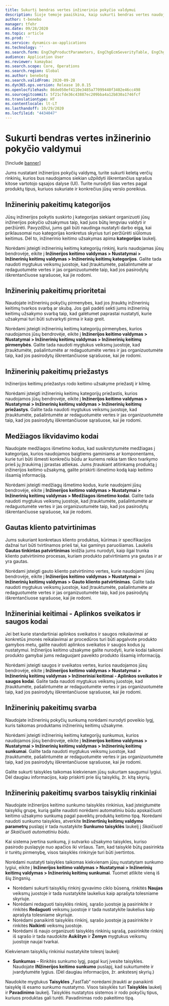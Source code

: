 ```yaml
---
title: Sukurti bendras vertes inžinerinio pokyčio valdymui
description: Šioje temoje paaiškina, kaip sukurti bendras vertes naudojamas parametrams įvairiose inžinerijos pokyčių valdymo dalyse.
author: t-benebo
manager: tfehr
ms.date: 09/28/2020
ms.topic: article
ms.prod: ''
ms.service: dynamics-ax-applications
ms.technology: ''
ms.search.form: EngChgProductParameters, EngChgEcmSeverityTable, EngChgEcmSeverityRuleSet, EngChgEcmSeverityLookup,EngChgEcmSeverityChart,EngChgEcmRequestSeverityChart,EngChgEcmPriorityTable, EngChgEcmPriorityLookup, EngChgEcmPriorityChart, EngChgEcmMaterialDisposition, EngChgEcmEH
audience: Application User
ms.reviewer: kamaybac
ms.search.scope: Core, Operations
ms.search.region: Global
ms.author: benebotg
ms.search.validFrom: 2020-09-28
ms.dyn365.ops.version: Release 10.0.15
ms.openlocfilehash: 86de050ef4110e3485a77099440f3402e46cc498
ms.sourcegitcommit: 5f21cfde36c43887ec209bba4a12b830a1746fcf
ms.translationtype: HT
ms.contentlocale: lt-LT
ms.lasthandoff: 10/29/2020
ms.locfileid: "4434047"
---
```

# <a name="establish-common-values-for-engineering-change-management"></a>Sukurti bendras vertes inžinerinio pokyčio valdymui

[!include [banner](../includes/banner.md)]

Jums nustatant inžinerijos pokyčių valdymą, turite sukurti keletą verčių rinkinių, kurios bus naudojamos siekian užpildyti iškrentančius sąrašus kitose vartotojo sąsajos dalyse (UI). Turite nurodyti šias vertes pagal produktų tipus, kuriuos sukuriate ir konkrečius jūsų verslo poreikius.

## <a name="engineering-change-categories"></a>Inžinerinių pakeitimų kategorijos

Jūsų inžinerijos pokytis suskirto į kategorijas siekiant organizuoti jūsų inžinerijos pokyčio užsakymus taip, kad juos būtų lengviau valdyti ir peržiūrėti. Pavyzdžiui, jums gali būti naudinga nustatyti darbo eigą, kai priklausomai nuo kategorijas konkretus skyrius turi peržiūrėti siūlomus keitimus. Dėl to, inžinerinio keitimo užsakymas apima **kategorijos** laukelį.

Norėdami įsteigti inžinerinių keitimų kategorijų rinkinį, kuris naudojamas jūsų bendrovėje, eikite į **Inžinerijos keitimo valdymas \> Nustatymai \> Inžinerinių keitimų valdymas \> Inžinerinių keitimų kategorijos**. Galite tada naudoti mygtukus veiksmų juostoje, kad įtrauktumėte, pašalintumėte ar redaguotumėte vertes ir jas organizuotumėte taip, kad jos pasirodytų iškrentančiuose sąrašuose, kai jie rodomi.

## <a name="engineering-change-priorities"></a>Inžinerinių pakeitimų prioritetai

Naudojate inžinerinių pokyčių pirmenybes, kad jos įtrauktų inžinerinių keitimų tvarkos svarbą ar skubą. Jos gali padėti sekti jums inžinerinių keitimų užsakymo svarbą taip, kad galėtumet paprastai nustatyti, kurie užsakymai turi būti sutvarkyti pirma ir kaip greit.

Norėdami įsteigti inžinerinių keitimų kategorijų pirmenybes, kurios naudojamos jūsų bendrovėje, eikite į **Inžinerijos keitimo valdymas \> Nustatymai \> Inžinerinių keitimų valdymas \> Inžinerinių keitimų pirmenybės**. Galite tada naudoti mygtukus veiksmų juostoje, kad įtrauktumėte, pašalintumėte ar redaguotumėte vertes ir jas organizuotumėte taip, kad jos pasirodytų iškrentančiuose sąrašuose, kai jie rodomi.

## <a name="engineering-change-reasons"></a>Inžinerinių pakeitimų priežastys

Inžinerijos keitimų priežastys rodo keitimo užsakyme priežastį ir kilmę.

Norėdami įsteigti inžinerinių keitimų kategorijų priežastis, kurios naudojamos jūsų bendrovėje, eikite į **Inžinerijos keitimo valdymas \> Nustatymai \> Inžinerinių keitimų valdymas \> Inžinerinių keitimų priežastys**. Galite tada naudoti mygtukus veiksmų juostoje, kad įtrauktumėte, pašalintumėte ar redaguotumėte vertes ir jas organizuotumėte taip, kad jos pasirodytų iškrentančiuose sąrašuose, kai jie rodomi.

## <a name="material-disposal-codes"></a>Medžiagos likvidavimo kodai

Naudojate medžiagos išmetimo kodus, kad susikrstytumėte medžiagas į kategorijas, kurios naudojamos baigtiems gaminiams ar komponentams, kurie turi būti išmesti konkrečiu būdu ar kuriems reikia tam tikro tvarkymo prieš jų įtraukimą į įprastas atliekas. Jums įtraukiant atitinkamą produktą į inžinerijos keitimo užsakymą, galite priskirti išmetimo kodą kaip keitimo išsamią informaciją.

Norėdami įsteigti medžiagų išmetimo kodus, kurie naudojami jūsų bendrovėje, eikite į **Inžinerijos keitimo valdymas \> Nustatymai \> Inžinerinių keitimų valdymas \> Medžiagos išmetimo kodai**. Galite tada naudoti mygtukus veiksmų juostoje, kad įtrauktumėte, pašalintumėte ar redaguotumėte vertes ir jas organizuotumėte taip, kad jos pasirodytų iškrentančiuose sąrašuose, kai jie rodomi.

## <a name="received-customer-approval"></a>Gautas kliento patvirtinimas

Jums sukuriant konkretaus kliento produktus, kūrimas ir specifikacijos dažnai turi būti tvirtinamos prieš tai, kai gaminys paruošiamas. Laukelis **Gautas tinkintas patvirtinimas** leidžia jums nurodyti, kaip ilgai trunka kliento patvirtinimo procesas, kuriam produkto patvirtiniams yra gautas ir ar yra gautas.

Norėdami įsteigti gauto kliento patvirtinimo vertes, kurie naudojami jūsų bendrovėje, eikite į **Inžinerijos keitimo valdymas \> Nustatymai \> Inžinerinių keitimų valdymas \> Gauto kliento patvirtinimas**. Galite tada naudoti mygtukus veiksmų juostoje, kad įtrauktumėte, pašalintumėte ar redaguotumėte vertes ir jas organizuotumėte taip, kad jos pasirodytų iškrentančiuose sąrašuose, kai jie rodomi.

## <a name="engineering-change--environmental-health-and-safety-codes"></a>Inžineriniai keitimai - Aplinkos sveikatos ir saugos kodai

Jei bet kurie standartiniai aplinkos sveikatos ir saugos reikalavimai ar konkretūs įmonės reikalavimai ar procedūros turi būti apgalvote produkto gamybos metu, galite naudoti aplinkos sveikatos ir saugos kodus jų nustatymui. Inžinerijos keitimo užsakyme galite nurodyti, kurie kodai taikomi produkto gamybai jums redaguojant paveikto produkto išsamią informaciją.

Norėdami įsteigti saugos ir sveikatos vertes, kurios naudojamos jūsų bendrovėje, eikite į **Inžinerijos keitimo valdymas \> Nustatymai \> Inžinerinių keitimų valdymas \> Inžineriniai keitimai - Aplinkos sveikatos ir saugos kodai**. Galite tada naudoti mygtukus veiksmų juostoje, kad įtrauktumėte, pašalintumėte ar redaguotumėte vertes ir jas organizuotumėte taip, kad jos pasirodytų iškrentančiuose sąrašuose, kai jie rodomi.

## <a name="engineering-change-severities"></a>Inžinerinių pakeitimų svarba

Naudojate inžinerinių pokyčių sunkumą norėdami nurodyti poveikio lygį, kuris taikomas produktams inžinerinių keitimų užsakyme.

Norėdami įsteigti inžinerinių keitimų kategorijų sunkumus, kurios naudojamos jūsų bendrovėje, eikite į **Inžinerijos keitimo valdymas \> Nustatymai \> Inžinerinių keitimų valdymas \> Inžinerinių keitimų sunkumai**. Galite tada naudoti mygtukus veiksmų juostoje, kad įtrauktumėte, pašalintumėte ar redaguotumėte vertes ir jas organizuotumėte taip, kad jos pasirodytų iškrentančiuose sąrašuose, kai jie rodomi.

Galite sukurti taisykles taikomas kiekvienam jūsų sukurtam saugumui lygiui. Dėl daugiau informacijos, kaip priskirti prie šių taisyklių, žr. kitą skyrių.

## <a name="engineering-change-severity-rule-sets"></a>Inžinerinių pakeitimų svarbos taisyklių rinkiniai

Naudojate inžinerijos keitimo sunkumo taisyklės rinkinius, kad įsteigtumėte taisyklių grupę, kurią galite naudoti norėdami automatiniu būdu apskaičiuoti keitimo užsakymo sunkumą pagal paveiktų produktų keitimo tipą. Norėdami naudoti sunkumo taisykles, atverkite **Inžinertinių keitimų valdymo parametrų** puslapį ir tada nustatykite **Sunkumo taisyklės** laukelį į *Skaičiuoti* ar *Skaičiuoti automatiniu būdu*.

Kai sistema įvertina sunkumą, ji sutvarko užsakymo taisykles, kuriso pasirodo puslapyje nuo apačios iki viršaus. Tam, kad taisyklė būtų pasirinkta ir turėtų pirmenybę, visos taisyklės rinkinyje turi būti įvertintos.

Norėdami nustatyti taisykles taikomas kiekvienam jūsų nustatytam sunkumo lygiui, eikite į **Inžinerijos keitimo valdymas \> Nustatymai \> Inžinerinių keitimų valdymas \> Inžinerinių keitimų sunkumai**. Tuomet atlikite vieną iš šių žingsnių.

- Norėdami sukurti taisyklių rinkinį gyvavimo ciklo būseną, rinkitės **Naujas** veiksmų juostoje ir tada nustatykite laukelius kaip aprašyta tolesniame skyriuje.
- Norėdami redaguoti taisyklės rinkinį, sąrašo juostoje ją pasirinkite ir rinkitės **Redaguoti** veiksmų juostoje ir tada nustatykite laukelius kaip aprašyta tolesniame skyriuje.
- Norėdami panaikinti taisyklės rinkinį, sąrašo juostoje ją pasirinkite ir rinkitės **Naikinti** veiksmų juostoje.
- Norėdami iš naujo organizuoti taisyklės rinkinių sąrašą, pasirinkite rinkinį iš sąrašo ir tada naudokite **Aukštyn** ir **Žemyn** mygtukus veiksmų juostoje naujai tvarkai.

Kiekvienam taisyklių rinkiniui nustatykite tolesnį laukelį:

- **Sunkumas** – Rinkitės sunkumo lygį, pagal kurį įvesite taisykles. Naudojate **INžinerijos keitimo sunkumo** puslapį, kad sukurtumėte ir įvardytumėte lygius. (Dėl daugiau informacijos, žr. ankstesnį skyrių.)

Naudokite mygtukus **Taisykles** „FastTab“ norėdami įtraukti ar panaikinti taisyklę iš esamo sunkumo nustatymo. Visos taisyklės turi **Taisyklės** laukelį ir **Pavadinimo** laukelį. Taisyklės nustatytos sistemos ir rodo pokyčių tipus, kuriuos produktas gali turėti. Pavadinimas rodo pakeitimo tipą.

